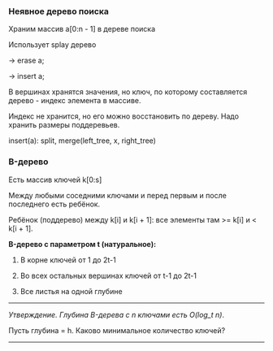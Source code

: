 ### Неявное дерево поиска

Храним массив a[0:n - 1] в дереве поиска

Использует splay дерево

-> erase a;

-> insert a;

В вершинах хранятся значения, но ключ, по которому составляется дерево - индекс элемента в массиве.

Индекс не хранится, но его можно восстановить по дереву. Надо хранить размеры поддеревьев.

insert(a): split, merge(left_tree, x, right_tree)

### B-дерево

Есть массив ключей k[0:s]

Между любыми соседними ключами и перед первым и после последнего есть ребёнок.

Ребёнок (поддерево) между k[i] и k[i + 1]: все элементы там >= k[i] и < k[i + 1].

**B-дерево с параметром t (натуральное):**

1) В корне ключей от 1 до 2t-1

2) Во всех остальных вершинах ключей от t-1 до 2t-1

3) Все листья на одной глубине

---

*Утверждение. Глубина B-дерева с n ключами есть O(log_t n)*.

Пусть глубина = h. Каково минимальное количество ключей?



---

